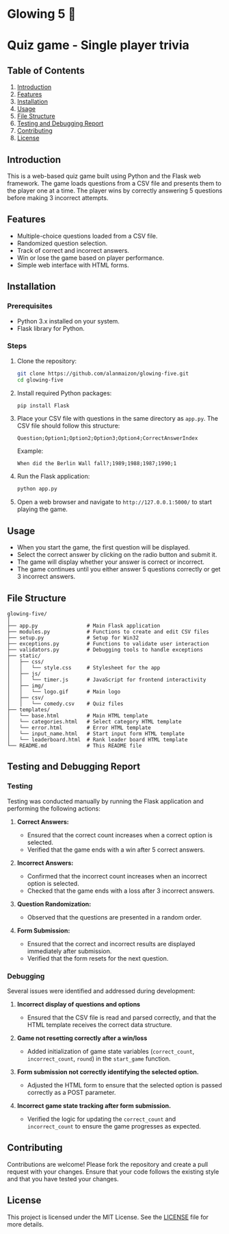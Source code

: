 # Glowing 5 💎

# Quiz game - Single player trivia

## Table of Contents

1. [Introduction](#introduction)
2. [Features](#features)
3. [Installation](#installation)
4. [Usage](#usage)
5. [File Structure](#file-structure)
6. [Testing and Debugging Report](#testing-and-debugging-report)
7. [Contributing](#contributing)
8. [License](#license)

## Introduction

This is a web-based quiz game built using Python and the Flask web framework. The game loads questions from a CSV file and presents them to the player one at a time. The player wins by correctly answering 5 questions before making 3 incorrect attempts.

## Features

- Multiple-choice questions loaded from a CSV file.
- Randomized question selection.
- Track of correct and incorrect answers.
- Win or lose the game based on player performance.
- Simple web interface with HTML forms.

## Installation

### Prerequisites

- Python 3.x installed on your system.
- Flask library for Python.

### Steps

1. Clone the repository:

   ```bash
   git clone https://github.com/alanmaizon/glowing-five.git
   cd glowing-five
   ```

2. Install required Python packages:

   ```bash
   pip install Flask
   ```

3. Place your CSV file with questions in the same directory as `app.py`. The CSV file should follow this structure:

   ```
   Question;Option1;Option2;Option3;Option4;CorrectAnswerIndex
   ```

   Example:

   ```
   When did the Berlin Wall fall?;1989;1988;1987;1990;1
   ```

4. Run the Flask application:

   ```bash
   python app.py
   ```

5. Open a web browser and navigate to `http://127.0.0.1:5000/` to start playing the game.

## Usage

- When you start the game, the first question will be displayed.
- Select the correct answer by clicking on the radio button and submit it.
- The game will display whether your answer is correct or incorrect.
- The game continues until you either answer 5 questions correctly or get 3 incorrect answers.

## File Structure

```
glowing-five/
│
├── app.py                # Main Flask application
├── modules.py            # Functions to create and edit CSV files
├── setup.py              # Setup for Win32
├── exceptions.py         # Functions to validate user interaction
├── validators.py         # Debugging tools to handle exceptions
├── static/
│   ├── css/
│   │   └── style.css     # Stylesheet for the app
│   ├── js/
│   │   └── timer.js      # JavaScript for frontend interactivity
│   ├── img/
│   │   └── logo.gif      # Main logo
│   ├── csv/
│   │   └── comedy.csv    # Quiz files
├── templates/
│   └── base.html         # Main HTML template
│   └── categories.html   # Select category HTML template
│   └── error.html        # Error HTML template
│   └── input_name.html   # Start input form HTML template
│   └── leaderboard.html  # Rank leader board HTML template
└── README.md             # This README file
```

## Testing and Debugging Report

### Testing

Testing was conducted manually by running the Flask application and performing the following actions:

1. **Correct Answers:**
   - Ensured that the correct count increases when a correct option is selected.
   - Verified that the game ends with a win after 5 correct answers.

2. **Incorrect Answers:**
   - Confirmed that the incorrect count increases when an incorrect option is selected.
   - Checked that the game ends with a loss after 3 incorrect answers.

3. **Question Randomization:**
   - Observed that the questions are presented in a random order.

4. **Form Submission:**
   - Ensured that the correct and incorrect results are displayed immediately after submission.
   - Verified that the form resets for the next question.

### Debugging

Several issues were identified and addressed during development:

1. **Incorrect display of questions and options** 
   - Ensured that the CSV file is read and parsed correctly, and that the HTML template receives the correct data structure.

2. **Game not resetting correctly after a win/loss** 
   - Added initialization of game state variables (`correct_count`, `incorrect_count`, `round`) in the `start_game` function.

3. **Form submission not correctly identifying the selected option.** 
   - Adjusted the HTML form to ensure that the selected option is passed correctly as a POST parameter.

4. **Incorrect game state tracking after form submission.** 
   - Verified the logic for updating the `correct_count` and `incorrect_count` to ensure the game progresses as expected.

## Contributing

Contributions are welcome! Please fork the repository and create a pull request with your changes. Ensure that your code follows the existing style and that you have tested your changes.

## License

This project is licensed under the MIT License. See the [LICENSE](LICENSE) file for more details.
